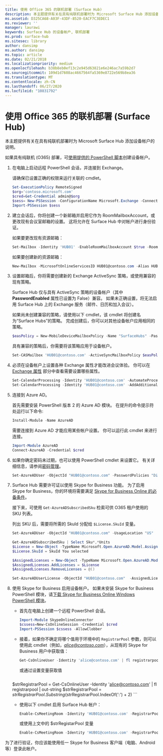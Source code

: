 ```yaml
---
title: 使用 Office 365 的联机部署 (Surface Hub)
description: 本主题提供有关在具有纯联机部署时为 Microsoft Surface Hub 添加设备帐户的说明。
ms.assetid: D325CA68-A03F-43DF-8520-EACF7C3EDEC1
ms.reviewer: ''
manager: laurawi
keywords: Surface Hub 的设备帐户, 联机部署
ms.prod: surface-hub
ms.sitesec: library
author: dansimp
ms.author: dansimp
ms.topic: article
ms.date: 02/21/2018
ms.localizationpriority: medium
ms.openlocfilehash: b38b8eb0ef13c2e945d63821e6e246ac7a59b2d7
ms.sourcegitcommit: 109d1d7608ac4667564fa5369e8722e569b8ea36
ms.translationtype: MT
ms.contentlocale: zh-CN
ms.lasthandoff: 06/27/2020
ms.locfileid: "10831792"
---
```

# 使用 Office 365 的联机部署 (Surface Hub)


本主题提供有关在具有纯联机部署时为 Microsoft Surface Hub 添加设备帐户的说明。

如果具有纯联机 (O365) 部署，可[使用提供的 PowerShell 脚本](appendix-a-powershell-scripts-for-surface-hub.md#create-os356-ps-scripts)创建设备帐户。 

1. 在电脑上启动远程 PowerShell 会话，并连接到 Exchange。

   请确保已设置正确的权限来运行关联的 cmdlet。

   ```PowerShell
   Set-ExecutionPolicy RemoteSigned
   $org='contoso.microsoft.com'
   $cred=Get-Credential admin@$org
   $sess= New-PSSession -ConfigurationName Microsoft.Exchange -ConnectionUri https://outlook.office365.com/powershell-liveid/ -Credential $cred -Authentication Basic -AllowRedirection
   Import-PSSession $sess
   ```

2. 建立会话后，你将创建一个新邮箱并启用它作为 RoomMailboxAccount，或更改现有会议室邮箱的设置。 这将允许在 Surface Hub 中对帐户进行身份验证。

   如果要更改现有资源邮箱：

   ```PowerShell
   Set-Mailbox -Identity 'HUB01' -EnableRoomMailboxAccount $true -RoomMailboxPassword (ConvertTo-SecureString -String <password> -AsPlainText -Force)
   ```

   如果要创建新的资源邮箱：

   ```PowerShell
   New-Mailbox -MicrosoftOnlineServicesID HUB01@contoso.com -Alias HUB01 -Name "Hub-01" -Room -EnableRoomMailboxAccount $true -RoomMailboxPassword (ConvertTo-SecureString -String <password> -AsPlainText -Force)
   ```

3. 设置邮箱后，你将需要创建新的 Exchange ActiveSync 策略，或使用兼容的现有策略。

   Surface Hub 仅与具有 ActiveSync 策略的设备帐户（其中 **PasswordEnabled** 属性已设置为 False）兼容。 如果未正确设置，将无法启用 Surface Hub 上的 Exchange 服务（邮件、日历和加入会议）。

   如果尚未创建兼容的策略，请使用以下 cmdlet，该 cmdlet 将创建名为“Surface Hubs”的策略。 完成创建后，你可以对其他设备帐户应用相同的策略。

   ```PowerShell
   $easPolicy = New-MobileDeviceMailboxPolicy -Name "SurfaceHubs" -PasswordEnabled $false -AllowNonProvisionableDevices $True
   ```

   具有兼容的策略后，你需要将该策略应用于设备帐户。

   ```PowerShell
   Set-CASMailbox 'HUB01@contoso.com' -ActiveSyncMailboxPolicy $easPolicy.Id
   ```

4. 必须在设备帐户上设置各种 Exchange 属性才能改进会议体验。 你可以在 [Exchange 属性](exchange-properties-for-surface-hub-device-accounts.md) 部分中查看需要设置哪些属性。

   ```PowerShell
   Set-CalendarProcessing -Identity 'HUB01@contoso.com' -AutomateProcessing AutoAccept -AddOrganizerToSubject $false –AllowConflicts $false –DeleteComments $false -DeleteSubject $false -RemovePrivateProperty $false
   Set-CalendarProcessing -Identity 'HUB01@contoso.com' -AddAdditionalResponse $true -AdditionalResponse "This is a Surface Hub room!"
   ```

5. 连接到 Azure AD。
    
   首先需要安装 PowerShell 版本 2 的 Azure AD 模块。 在提升的命令提示符处运行以下命令:
    
   ```PowerShell
   Install-Module -Name AzureAD
   ```
   需要连接到 Azure AD 才能应用某些帐户设置。 你可以运行此 cmdlet 来进行连接。

   ```PowerShell
   Import-Module AzureAD
   Connect-AzureAD -Credential $cred
   ```

6. 如果你确定密码未过期，也可以使用 PowerShell cmdlet 来设置它。 有关详细信息，请参阅[密码管理](password-management-for-surface-hub-device-accounts.md)。

   ```PowerShell
   Set-AzureADUser -ObjectId "HUB01@contoso.com" -PasswordPolicies "DisablePasswordExpiration"
   ```

7. Surface Hub 需要许可证以使用 Skype for Business 功能。 为了启用 Skype for Business，你的环境将需要满足 [Skype for Business Online 的必备条件](hybrid-deployment-surface-hub-device-accounts.md#skype-for-business-online)。
   
   接下来，可使用 `Get-AzureADSubscribedSku` 检索可供 O365 租户使用的 SKU 列表。

   列出 SKU 后，需要将所需的 SkuId 分配给 `$License.SkuId` 变量。

   ```PowerShell
   Set-AzureADUser -ObjectId "HUB01@contoso.com" -UsageLocation "US"
    
   Get-AzureADSubscribedSku | Select Sku*,*Units
   $License = New-Object -TypeName Microsoft.Open.AzureAD.Model.AssignedLicense
   $License.SkuId = SkuId You selected 
    
   $AssignedLicenses = New-Object -TypeName Microsoft.Open.AzureAD.Model.AssignedLicenses
   $AssignedLicenses.AddLicenses = $License
   $AssignedLicenses.RemoveLicenses = @()
    
   Set-AzureADUserLicense -ObjectId "HUB01@contoso.com"  -AssignedLicenses $AssignedLicenses
   ```

8. 使用 Skype for Business 启用设备帐户。
   如果未安装 Skype for Business PowerShell 模块，请[下载 Skype for Business Online Windows PowerShell 模块](https://www.microsoft.com/download/details.aspx?id=39366)。 

   - 首先在电脑上创建一个远程 PowerShell 会话。

     ```PowerShell
     Import-Module SkypeOnlineConnector  
     $cssess=New-CsOnlineSession -Credential $cred  
     Import-PSSession $cssess -AllowClobber
     ```

   - 接着，如果你不确定将哪个值用于环境中的 `RegistrarPool` 参数，则可以使用此 cmdlet（例如，<em>alice@contoso.com</em>），从现有的 Skype for Business 用户中获取值：

       ```PowerShell
       Get-CsOnlineUser -Identity 'alice@contoso.com' | fl registrarpool
       ```
       或通过设置变量获取值
        
       ```PowerShell
    $strRegistrarPool = Get-CsOnlineUser -Identity 'alice@contoso.com' | fl registrarpool | out-string
    $strRegistrarPool = $strRegistrarPool.Substring($strRegistrarPool.IndexOf(':') + 2)
       ```
        
   - 使用以下 cmdlet 启用 Surface Hub 帐户：
      
       ```PowerShell
       Enable-CsMeetingRoom -Identity 'HUB01@contoso.com' -RegistrarPool yourRegistrarPool -SipAddressType EmailAddress
       ```
        
       或使用上文中的 $strRegistarPool 变量
        
       ```PowerShell
       Enable-CsMeetingRoom -Identity 'HUB01@contoso.com' -RegistrarPool $strRegistrarPool -SipAddressType EmailAddress
       ```

为了进行验证，你应该能使用任一 Skype for Business 客户端（电脑、Android 等）登录此帐户。





